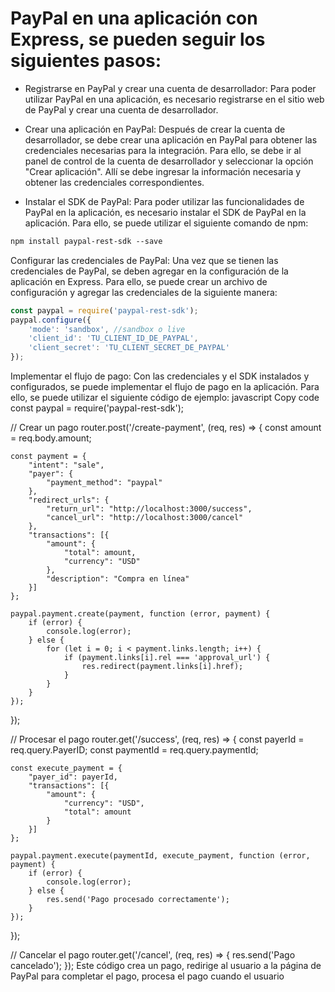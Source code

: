 # PayPal en una aplicación con Express, se pueden seguir los siguientes pasos:

- Registrarse en PayPal y crear una cuenta de desarrollador: Para poder utilizar PayPal en una aplicación, es necesario registrarse en el sitio web de PayPal y crear una cuenta de desarrollador.

- Crear una aplicación en PayPal: Después de crear la cuenta de desarrollador, se debe crear una aplicación en PayPal para obtener las credenciales necesarias para la integración. Para ello, se debe ir al panel de control de la cuenta de desarrollador y seleccionar la opción "Crear aplicación". Allí se debe ingresar la información necesaria y obtener las credenciales correspondientes.

- Instalar el SDK de PayPal: Para poder utilizar las funcionalidades de PayPal en la aplicación, es necesario instalar el SDK de PayPal en la aplicación. Para ello, se puede utilizar el siguiente comando de npm:

```css
npm install paypal-rest-sdk --save
```

Configurar las credenciales de PayPal: Una vez que se tienen las credenciales de PayPal, se deben agregar en la configuración de la aplicación en Express. Para ello, se puede crear un archivo de configuración y agregar las credenciales de la siguiente manera:

```javascript
const paypal = require('paypal-rest-sdk');
paypal.configure({
    'mode': 'sandbox', //sandbox o live
    'client_id': 'TU_CLIENT_ID_DE_PAYPAL',
    'client_secret': 'TU_CLIENT_SECRET_DE_PAYPAL'
});
```

Implementar el flujo de pago: Con las credenciales y el SDK instalados y configurados, se puede implementar el flujo de pago en la aplicación. Para ello, se puede utilizar el siguiente código de ejemplo:
javascript
Copy code
const paypal = require('paypal-rest-sdk');

// Crear un pago
router.post('/create-payment', (req, res) => {
    const amount = req.body.amount;

    const payment = {
        "intent": "sale",
        "payer": {
            "payment_method": "paypal"
        },
        "redirect_urls": {
            "return_url": "http://localhost:3000/success",
            "cancel_url": "http://localhost:3000/cancel"
        },
        "transactions": [{
            "amount": {
                "total": amount,
                "currency": "USD"
            },
            "description": "Compra en línea"
        }]
    };

    paypal.payment.create(payment, function (error, payment) {
        if (error) {
            console.log(error);
        } else {
            for (let i = 0; i < payment.links.length; i++) {
                if (payment.links[i].rel === 'approval_url') {
                    res.redirect(payment.links[i].href);
                }
            }
        }
    });
});

// Procesar el pago
router.get('/success', (req, res) => {
    const payerId = req.query.PayerID;
    const paymentId = req.query.paymentId;

    const execute_payment = {
        "payer_id": payerId,
        "transactions": [{
            "amount": {
                "currency": "USD",
                "total": amount
            }
        }]
    };

    paypal.payment.execute(paymentId, execute_payment, function (error, payment) {
        if (error) {
            console.log(error);
        } else {
            res.send('Pago procesado correctamente');
        }
    });
});

// Cancelar el pago
router.get('/cancel', (req, res) => {
    res.send('Pago cancelado');
});
Este código crea un pago, redirige al usuario a la página de PayPal para completar el pago, procesa el pago cuando el usuario